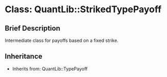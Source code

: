 # Class: QuantLib::StrikedTypePayoff

## Brief Description
Intermediate class for payoffs based on a fixed strike. 

## Inheritance
- Inherits from: QuantLib::TypePayoff

